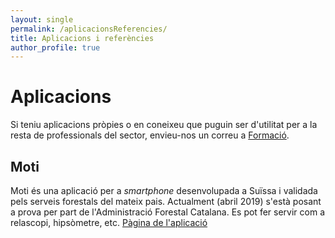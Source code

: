 ```yaml
---
layout: single
permalink: /aplicacionsReferencies/
title: Aplicacions i referències
author_profile: true
---
```

# Aplicacions
Si teniu aplicacions pròpies o en coneixeu que puguin ser d'utilitat per a la resta de professionals del sector, envieu-nos un correu a [Formació](formacio@cefc.cat).

## Moti
Moti és una aplicació per a *smartphone* desenvolupada a Suïssa i validada pels serveis forestals del mateix pais. Actualment (abril 2019) s'està posant a prova per part de l'Administració Forestal Catalana. Es pot fer servir com a relascopi, hipsòmetre, etc. [Pàgina de l'aplicació](http://moti.ch/)